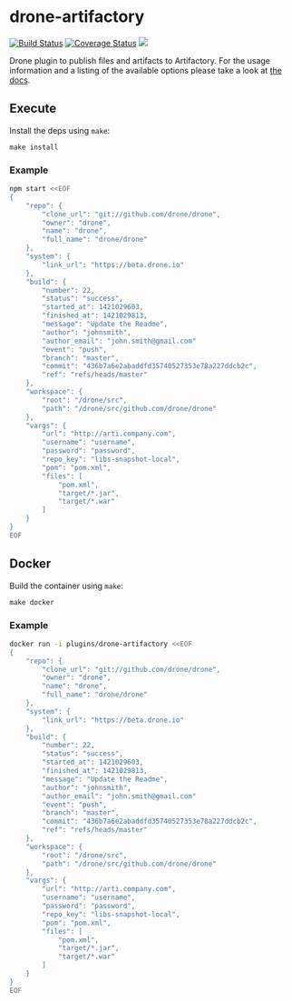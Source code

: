 # drone-artifactory

[![Build Status](http://beta.drone.io/api/badges/athieriot/drone-artifactory/status.svg)](http://beta.drone.io/athieriot/drone-artifactory)
[![Coverage Status](https://aircover.co/badges/athieriot/drone-artifactory/coverage.svg)](https://aircover.co/athieriot/drone-artifactory)
[![](https://images.microbadger.com/badges/image/athieriot/drone-artifactory.svg)](https://microbadger.com/images/athieriot/drone-artifactory "Get your own image badge on microbadger.com")

Drone plugin to publish files and artifacts to Artifactory. For the usage information and a listing of the available options please take a look at [the docs](DOCS.md).

## Execute

Install the deps using `make`:

```
make install
```

### Example

```sh
npm start <<EOF
{
    "repo": {
        "clone_url": "git://github.com/drone/drone",
        "owner": "drone",
        "name": "drone",
        "full_name": "drone/drone"
    },
    "system": {
        "link_url": "https://beta.drone.io"
    },
    "build": {
        "number": 22,
        "status": "success",
        "started_at": 1421029603,
        "finished_at": 1421029813,
        "message": "Update the Readme",
        "author": "johnsmith",
        "author_email": "john.smith@gmail.com"
        "event": "push",
        "branch": "master",
        "commit": "436b7a6e2abaddfd35740527353e78a227ddcb2c",
        "ref": "refs/heads/master"
    },
    "workspace": {
        "root": "/drone/src",
        "path": "/drone/src/github.com/drone/drone"
    },
    "vargs": {
        "url": "http://arti.company.com",
        "username": "username",
        "password": "password",
        "repo_key": "libs-snapshot-local",
        "pom": "pom.xml",
        "files": [
            "pom.xml",
            "target/*.jar",
            "target/*.war"
        ]
    }
}
EOF
```

## Docker

Build the container using `make`:

```
make docker
```

### Example

```sh
docker run -i plugins/drone-artifactory <<EOF
{
    "repo": {
        "clone_url": "git://github.com/drone/drone",
        "owner": "drone",
        "name": "drone",
        "full_name": "drone/drone"
    },
    "system": {
        "link_url": "https://beta.drone.io"
    },
    "build": {
        "number": 22,
        "status": "success",
        "started_at": 1421029603,
        "finished_at": 1421029813,
        "message": "Update the Readme",
        "author": "johnsmith",
        "author_email": "john.smith@gmail.com"
        "event": "push",
        "branch": "master",
        "commit": "436b7a6e2abaddfd35740527353e78a227ddcb2c",
        "ref": "refs/heads/master"
    },
    "workspace": {
        "root": "/drone/src",
        "path": "/drone/src/github.com/drone/drone"
    },
    "vargs": {
        "url": "http://arti.company.com",
        "username": "username",
        "password": "password",
        "repo_key": "libs-snapshot-local",
        "pom": "pom.xml",
        "files": [
            "pom.xml",
            "target/*.jar",
            "target/*.war"
        ]
    }
}
EOF
```
